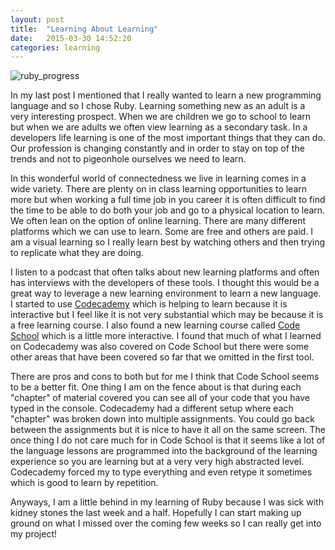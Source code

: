 ```yaml
---
layout: post
title:  "Learning About Learning"
date:   2015-03-30 14:52:20
categories: learning
---
```

![ruby_progress](https://cloud.githubusercontent.com/assets/11460318/7182523/efe9b7d4-e41f-11e4-970f-6df89b2ae06a.png)

In my last post I mentioned that I really wanted to learn a new programming language and so I chose Ruby. Learning something new as an adult is a very interesting prospect. 
When we are children we go to school to learn but when we are adults we often view learning as a secondary task. In a developers life learning is one of the most important 
things that they can do. Our profession is changing constantly and in order to stay on top of the trends and not to pigeonhole ourselves we need to learn.

In this wonderful world of connectedness we live in learning comes in a wide variety. There are plenty on in class learning opportunities to learn more but when working a 
full time job in you career it is often difficult to find the time to be able to do both your job and go to a physical location to learn. We often lean on the option of 
online learning. There are many different platforms which we can use to learn. Some are free and others are paid. I am a visual learning so I really learn best by watching
 others and then trying to replicate what they are doing.

I listen to a podcast that often talks about new learning platforms and often has interviews with the developers of these tools. I thought this would be a great way to 
leverage a new learning environment to learn a new language. I started to use [Codecademy](http://www.codecademy.com/) which is helping to learn because it is interactive but I feel like 
it is not very substantial which may be because it is a free learning course. I also found a new learning course called [Code School](https://www.codeschool.com/) which is a little more 
interactive. I found that much of what I learned on Codecademy was also covered on Code School but there were some other areas that have been covered so far that we omitted
 in the first tool.

There are pros and cons to both but for me I think that Code School seems to be a better fit. One thing I am on the fence about is that during each "chapter" of material 
covered you can see all of your code that you have typed in the console. Codecademy had a different setup where each "chapter" was broken down into multiple assignments. You
 could go back between the assignments but it is nice to have it all on the same screen. The once thing I do not care much for in Code School is that it seems like a lot of 
 the language lessons are programmed into the background of the learning experience so you are learning but at a very very high abstracted level. Codecademy forced my to type
 everything and even retype it sometimes which is good to learn by repetition.

Anyways, I am a little behind in my learning of Ruby because I was sick with kidney stones the last week and a half. Hopefully I can start making up ground on what I missed 
over the coming few weeks so I can really get into my project!

[Raspberry-Pi-2]:	http://www.raspberrypi.org/
[noobs]:   			http://www.raspberrypi.org/downloads/
[help-article]: 	http://forum.xda-developers.com/showthread.php?t=1773735
[guide]: 			http://www.instructables.com/id/Raspberry-Pi-Web-Server/?ALLSTEPS
[apache-manager]: 	https://www.digitalocean.com/community/tutorials/how-to-install-apache-tomcat-7-on-ubuntu-14-04-via-apt-get
